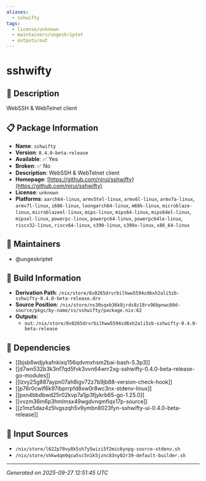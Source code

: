 ```yaml
---
aliases:
  - sshwifty
tags:
  - license/unknown
  - maintainers/ungeskriptet
  - outputs/out
---
```


# sshwifty

## 📝 Description

WebSSH & WebTelnet client

## 📋 Package Information

- **Name**: `sshwifty`
- **Version**: `0.4.0-beta-release`
- **Available**: ✅ Yes
- **Broken**: ✅ No
- **Description**: WebSSH & WebTelnet client
- **Homepage**: [https://github.com/nirui/sshwifty](https://github.com/nirui/sshwifty)
- **License**: `unknown`
- **Platforms**: `aarch64-linux`, `armv5tel-linux`, `armv6l-linux`, `armv7a-linux`, `armv7l-linux`, `i686-linux`, `loongarch64-linux`, `m68k-linux`, `microblaze-linux`, `microblazeel-linux`, `mips-linux`, `mips64-linux`, `mips64el-linux`, `mipsel-linux`, `powerpc-linux`, `powerpc64-linux`, `powerpc64le-linux`, `riscv32-linux`, `riscv64-linux`, `s390-linux`, `s390x-linux`, `x86_64-linux`
## 👥 Maintainers

- @ungeskriptet


## 🔧 Build Information

- **Derivation Path**: `/nix/store/8v0265drvrbilhww5594zd6xh2ali5zb-sshwifty-0.4.0-beta-release.drv`
- **Source Position**: `/nix/store/ns30sqxb36k8jrds8z18rv96bpnwc60d-source/pkgs/by-name/ss/sshwifty/package.nix:62`
- **Outputs**:
  - `out`:  `/nix/store/8v0265drvrbilhww5594zd6xh2ali5zb-sshwifty-0.4.0-beta-release`

## 🔗 Dependencies

- [[bjsb6wdjykafnkixq156qdvmxhsm2bai-bash-5.3p3]]
- [[d7wn532b3k3nf7qd5fvk3vvn64wrr2xg-sshwifty-0.4.0-beta-release-go-modules]]
- [[lzvy25g887aypn07ah8igv72z7b9jb88-version-check-hook]]
- [[p76r0cwlf6k97ibprrpfd8xw0r8wc3nx-stdenv-linux]]
- [[pxn4bbdbwd25r02kvp7a1jp3fjykrb65-go-1.25.0]]
- [[vvzm36m6p3hmlmsx49wgdvnqmfiqx17p-source]]
- [[z1mz5daz4z5lvgszqh5v9ymbn8023fyn-sshwifty-ui-0.4.0-beta-release]]

## 📁 Input Sources

- `/nix/store/l622p70vy8k5sh7y5wizi5f2mic6ynpg-source-stdenv.sh`
- `/nix/store/shkw4qm9qcw5sc5n1k5jznc83ny02r39-default-builder.sh`

---
*Generated on 2025-09-27 12:51:45 UTC*
